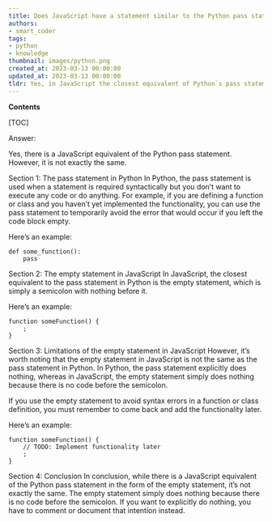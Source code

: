 ```yaml
---
title: Does JavaScript have a statement similar to the Python pass statement that performs no action?
authors:
- smart_coder
tags:
- python
- knowledge
thumbnail: images/python.png
created_at: 2023-03-13 00:00:00
updated_at: 2023-03-13 00:00:00
tldr: Yes, in JavaScript the closest equivalent of Python`s pass statement that does nothing is an empty block statement, which is denoted by a pair of curly braces with nothing in between them.
---
```


**Contents**

[TOC]

Answer:

Yes, there is a JavaScript equivalent of the Python pass statement. However, it is not exactly the same. 

Section 1: The pass statement in Python
In Python, the pass statement is used when a statement is required syntactically but you don’t want to execute any code or do anything. For example, if you are defining a function or class and you haven’t yet implemented the functionality, you can use the pass statement to temporarily avoid the error that would occur if you left the code block empty. 

Here’s an example:

```
def some_function():
    pass
```

Section 2: The empty statement in JavaScript
In JavaScript, the closest equivalent to the pass statement in Python is the empty statement, which is simply a semicolon with nothing before it. 

Here’s an example:

```
function someFunction() {
    ;
}
```

Section 3: Limitations of the empty statement in JavaScript
However, it’s worth noting that the empty statement in JavaScript is not the same as the pass statement in Python. In Python, the pass statement explicitly does nothing, whereas in JavaScript, the empty statement simply does nothing because there is no code before the semicolon. 

If you use the empty statement to avoid syntax errors in a function or class definition, you must remember to come back and add the functionality later. 

Here’s an example:

```
function someFunction() {
    // TODO: Implement functionality later
    ;
}
```

Section 4: Conclusion
In conclusion, while there is a JavaScript equivalent of the Python pass statement in the form of the empty statement, it’s not exactly the same. The empty statement simply does nothing because there is no code before the semicolon. If you want to explicitly do nothing, you have to comment or document that intention instead.
